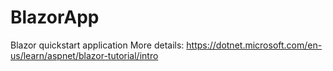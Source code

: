 # BlazorApp
Blazor quickstart application
More details: https://dotnet.microsoft.com/en-us/learn/aspnet/blazor-tutorial/intro
